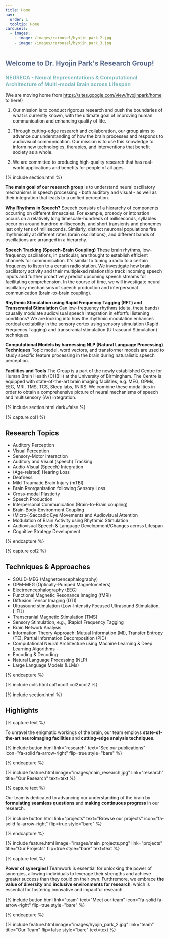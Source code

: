 ```yaml
---
title: Home
nav:
  order: 1
  tooltip: Home
carousels:
  - images: 
    - image: /images/carousel/hyojin_park_2.jpg
    - image: /images/carousel/hyojin_park_3.jpg
---
```


## <span style="color: #586A8C;">Welcome to Dr. Hyojin Park's Research Group!</span>
### <span style="color: #7EB9BF;">NEURECA - Neural Representations & Computational Architecture of Multi-modal Brain across Lifespan</span>
(We are moving home from <https://sites.google.com/view/hyojinpark/home> to here!)

1. Our mission is to conduct rigorous research and push the boundaries of what is currently known, with the ultimate goal of improving human communication and enhancing quality of life.

2. Through cutting-edge research and collaboration, our group aims to advance our understanding of how the brain processes and responds to audiovisual communication. Our mission is to use this knowledge to inform new technologies, therapies, and interventions that benefit society as a whole.

3. We are committed to producing high-quality research that has real-world applications and benefits for people of all ages.

{% include section.html %}

**The main goal of our research group** is to understand neural oscillatory mechanisms in speech processing - both auditory and visual - as well as their integration that leads to a unified perception. 

**Why Rhythms in Speech?** Speech consists of a hierarchy of components occurring on different timescales. For example, prosody or intonation occurs on a relatively long timescale-hundreds of milliseconds, syllables occur on around hundred milliseconds, and short transients and phonemes last only tens of milliseconds. Similarly, distinct neuronal populations fire rhythmically at different rates (brain oscillations), and different bands of oscillations are arranged in a hierarchy.

**Speech Tracking (Speech-Brain Coupling)** These brain rhythms, low-frequency oscillations, in particular, are thought to establish efficient channels for communication. It's similar to tuning a radio to a certain frequency to listen to a certain radio station. We investigate how brain oscillatory activity and their multiplexed relationship track incoming speech inputs and further proactively predict upcoming speech streams for facilitating comprehension. In the course of time, we will investigate neural oscillatory mechanisms of speech production and interpersonal communication (brain-to-brain coupling).

**Rhythmic Stimulation using Rapid Frequency Tagging (RFT) and Transcranial Stimulation** Can low-frequency rhythms (delta, theta bands) causally modulate audiovisual speech integration in effortful listening conditions? We are looking into how the rhythmic modulation enhances cortical excitability in the sensory cortex using sensory stimulation (Rapid Frequency Tagging) and transcranial stimulation (Ultrasound Stimulation) techniques. 

**Computational Models by harnessing NLP (Natural Language Processing) Techniques** Topic model, word vectors, and transformer models are used to study specific feature processing in the brain during naturalistic speech perception.

**Facilities and Tools** The Group is a part of the newly established Centre for Human Brain Health (CHBH) at the University of Birmingham. The Centre is equipped with state-of-the-art brain imaging facilities, e.g. MEG, OPMs, EEG, MRI, TMS, TCS, Sleep labs, fNIRS. We combine these modalities in order to obtain a comprehensive picture of neural mechanisms of speech and multisensory (AV) integration.

{% include section.html dark=false %}

{% capture col1 %}
## Research Topics
- Auditory Perception
- Visual Perception
- Sensory-Motor Interaction
- Auditory and Visual (speech) Tracking
- Audio-Visual (Speech) Integration
- (Age-related) Hearing Loss
- Deafness
- Mild Traumatic Brain Injury (mTBI)
- Brain Reorganisation following Sensory Loss
- Cross-modal Plasticity
- Speech Production
- Interpersonal Communication (Brain-to-Brain coupling)
- Brain-Body-Environment Coupling
- (Micro-)Saccadic Eye Movements and Audiovisual Attention
- Modulation of Brain Activity using Rhythmic Stimulation
- Audiovisual Speech & Language Development/Changes across Lifespan
- Cognitive Strategy Development

{% endcapture %}

{% capture col2 %}
## Techniques & Approaches
- SQUID-MEG (Magnetoencephalography)
- OPM-MEG (Optically-Pumped Magnetometers)
- Electroencephalography (EEG)
- Functional Magnetic Resonance Imaging (fMRI)
- Diffusion Tensor Imaging (DTI)
- Ultrasound stimulation (Low-Intensity Focused Ultrasound Stimulation, LIFU)
- Transcranial Magnetic Stimulation (TMS)
- Sensory Stimulation, e.g., (Rapid) Frequency Tagging
- Brain Network Analysis
- Information Theory Approach: Mutual Information (MI), Transfer Entropy (TE), Partial Information Decomposition (PID)
- Computational Neural Architecture using Machine Learning & Deep Learning Algorithms
- Encoding & Decoding
- Natural Language Processing (NLP)
- Large Language Models (LLMs)

{% endcapture %}

{% include cols.html col1=col1 col2=col2 %}

{% include section.html %}

## Highlights

{% capture text %}

To unravel the enigmatic workings of the brain, our team employs **state-of-the-art neuroimaging facilities** and **cutting-edge analysis techniques**.

{%
  include button.html
  link="research"
  text="See our publications"
  icon="fa-solid fa-arrow-right"
  flip=true
  style="bare"
%}

{% endcapture %}

{%
  include feature.html
  image="images/main_research.jpg"
  link="research"
  title="Our Research"
  text=text
%}

{% capture text %}

Our team is dedicated to advancing our understanding of the brain by **formulating seamless questions** and **making continuous progress** in our research.

{%
  include button.html
  link="projects"
  text="Browse our projects"
  icon="fa-solid fa-arrow-right"
  flip=true
  style="bare"
%}

{% endcapture %}

{%
  include feature.html
  image="images/main_projects.png"
  link="projects"
  title="Our Projects"
  flip=true
  style="bare"
  text=text
%}

{% capture text %}

**Power of synergies!** Teamwork is essential for unlocking the power of synergies, allowing individuals to leverage their strengths and achieve greater success than they could on their own. Furthremore, we embrace **the value of diversity** and **inclusive environments for research**, which is essential for fostering innovative and impactful research.

{%
  include button.html
  link="team"
  text="Meet our team"
  icon="fa-solid fa-arrow-right"
  flip=true
  style="bare"
%}

{% endcapture %}

{%
  include feature.html
  image="images/hyojin_park_2.jpg"
  link="team"
  title="Our Team"
  flip=false
  style="bare"
  text=text
%}
